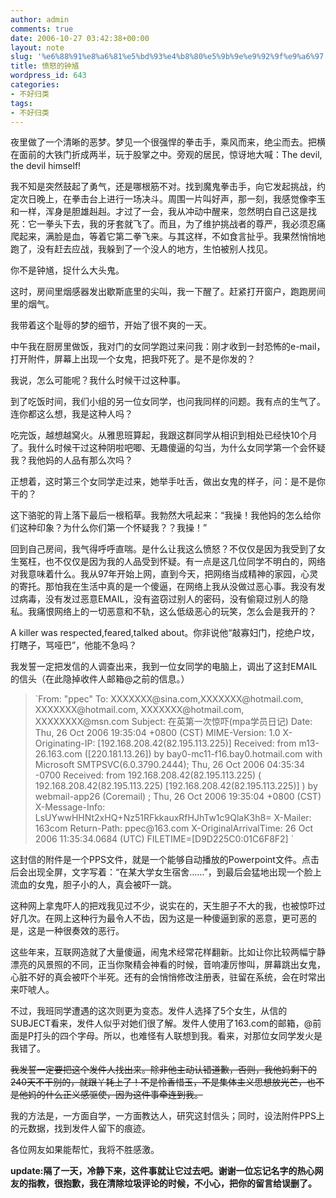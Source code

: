 ```yaml
---
author: admin
comments: true
date: 2006-10-27 03:42:38+00:00
layout: note
slug: '%e6%88%91%e8%a6%81%e5%bd%93%e4%b8%80%e5%9b%9e%e9%92%9f%e9%a6%97'
title: 愤怒的钟馗
wordpress_id: 643
categories:
- 不好归类
tags:
- 不好归类
---
```


夜里做了一个清晰的恶梦。梦见一个很强悍的拳击手，乘风而来，绝尘而去。把横在面前的大铁门折成两半，玩于股掌之中。旁观的居民，惊讶地大喊：The  devil, the devil himself!

我不知是突然鼓起了勇气，还是哪根筋不对。找到魔鬼拳击手，向它发起挑战，约定次日晚上，在拳击台上进行一场决斗。周围一片叫好声，那一刻，我感觉像李玉和一样，浑身是胆雄赳赳。才过了一会，我从冲动中醒来，忽然明白自己这是找死：它一拳头下去，我的牙套就飞了。而且，为了维护挑战者的尊严，我必须忍痛爬起来，满脸是血，等着它第二拳飞来。与其这样，不如食言扯乎。我果然悄悄地跑了，没有赶去应战，我躲到了一个没人的地方，生怕被别人找见。

你不是钟馗，捉什么大头鬼。

这时，房间里烟感器发出歇斯底里的尖叫，我一下醒了。赶紧打开窗户，跑跑房间里的烟气。

我带着这个耻辱的梦的细节，开始了很不爽的一天。

中午我在厨房里做饭，我对门的女同学跑过来问我：刚才收到一封恐怖的e-mail，打开附件，屏幕上出现一个女鬼，把我吓死了。是不是你发的？

我说，怎么可能呢？我什么时候干过这种事。

到了吃饭时间，我们小组的另一位女同学，也问我同样的问题。我有点的生气了。连你都这么想，我是这种人吗？

吃完饭，越想越窝火。从雅思班算起，我跟这群同学从相识到相处已经快10个月了。我什么时候干过这种阴啦吧唧、无趣傻逼的勾当，为什么女同学第一个会怀疑我？我他妈的人品有那么次吗？

正想着，这时第三个女同学走过来，她举手吐舌，做出女鬼的样子，问：是不是你干的？

这下骆驼的背上落下最后一根稻草。我勃然大吼起来：“我操！我他妈的怎么给你们这种印象？为什么你们第一个怀疑我？？我操！”

回到自己房间，我气得呼呼直喘。是什么让我这么愤怒？不仅仅是因为我受到了女生冤枉，也不仅仅是因为我的人品受到怀疑。有一点是这几位同学不明白的，网络对我意味着什么。我从97年开始上网，直到今天，把网络当成精神的家园，心灵的寄托。那怕我在生活中真的是一个傻逼，在网络上我从没做过恶心事。我没有发过病毒，没有发过恶意EMAIL，没有盗窃过别人的密码，没有偷窥过别人的隐私。我痛恨网络上的一切恶意和不轨，这么低级恶心的玩笑，怎么会是我开的？

A killer was respected,feared,talked about。你非说他“敲寡妇门，挖绝户坟，打瞎子，骂哑巴”，他能不急吗？

我发誓一定把发信的人调查出来，我到一位女同学的电脑上，调出了这封EMAIL的信头（在此隐掉收件人邮箱@之前的信息。）

	 	



<blockquote>`From: "ppec" <ppec@163.com>
To: XXXXXXX@sina.com,XXXXXXX@hotmail.com, XXXXXXX@hotmail.com,
XXXXXXX@hotmail.com, XXXXXXXX@msn.com
 	 	Subject: 在英第一次惊吓(mpa学员日记)
Date: Thu, 26 Oct 2006 19:35:04 +0800 (CST)
MIME-Version: 1.0
X-Originating-IP: [192.168.208.42(82.195.113.225)]
Received: from m13-26.163.com ([220.181.13.26]) by
bay0-mc11-f16.bay0.hotmail.com with Microsoft SMTPSVC(6.0.3790.2444); Thu, 26 Oct 2006 04:35:34 -0700
 	 	Received: from 192.168.208.42(82.195.113.225) (
192.168.208.42(82.195.113.225) [192.168.208.42(82.195.113.225)] ) by webmail-app26 (Coremail) ; Thu, 26 Oct 2006 19:35:04 +0800 (CST)
 	 	X-Message-Info: LsUYwwHHNt2xHQ+Nz51RFkkauxRfHJhTw1c9QlaK3h8=
X-Mailer:  163com
 	 	Return-Path: ppec@163.com
X-OriginalArrivalTime: 26 Oct 2006 11:35:34.0684 (UTC)
FILETIME=[D9D225C0:01C6F8F2] `</blockquote>





这封信的附件是一个PPS文件，就是一个能够自动播放的Powerpoint文件。点击后会出现全屏，文字写着：“在某大学女生宿舍……”，到最后会猛地出现一个脸上流血的女鬼，胆子小的人，真会被吓一跳。

这种网上拿鬼吓人的把戏我见过不少，说实在的，天生胆子不大的我，也被惊吓过好几次。在网上这种行为最令人不齿，因为这是一种傻逼到家的恶意，更可恶的是，这是一种很奏效的恶行。

这些年来，互联网造就了大量傻逼，闹鬼术经常花样翻新。比如让你比较两幅宁静漂亮的风景照的不同，正当你聚精会神看的时候，音响凄厉惨叫，屏幕跳出女鬼，心脏不好的真会被吓个半死。还有的会悄悄修改注册表，驻留在系统，会在时常出来吓唬人。

不过，我班同学遭遇的这次则更为变态。发件人选择了5个女生，从信的SUBJECT看来，发件人似乎对她们很了解。发件人使用了163.com的邮箱，@前面是P打头的四个字母。所以，也难怪有人联想到我。看来，对那位女同学发火是我错了。

<del>我发誓一定要把这个发件人找出来。除非他主动认错道歉，否则，我他妈剩下的240天不干别的，就跟丫耗上了！不是怜香惜玉，不是集体主义思想放光芒，也不是他妈的什么正义感驱使，因为这件事牵连到我。

我的方法是，一方面自学，一方面教达人，研究这封信头；同时，设法附件PPS上的元数据，找到发件人留下的痕迹。

各位网友如果能帮忙，我将不胜感激。</del>

**update:隔了一天，冷静下来，这件事就让它过去吧。谢谢一位忘记名字的热心网友的指教，很抱歉，我在清除垃圾评论的时候，不小心，把你的留言给误删了。**


